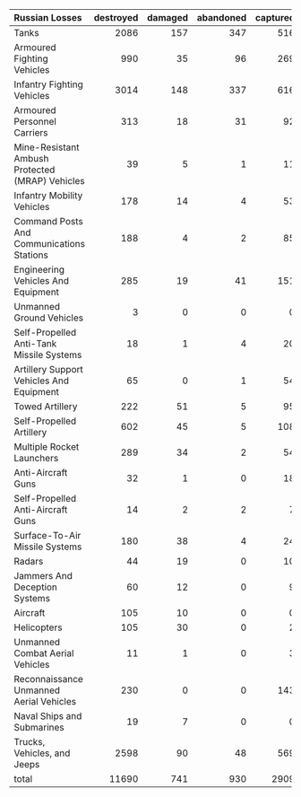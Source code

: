 | Russian Losses                                   |   destroyed |   damaged |   abandoned |   captured |   total |
|:-------------------------------------------------|------------:|----------:|------------:|-----------:|--------:|
| Tanks                                            |        2086 |       157 |         347 |        516 |    3106 |
| Armoured Fighting Vehicles                       |         990 |        35 |          96 |        269 |    1390 |
| Infantry Fighting Vehicles                       |        3014 |       148 |         337 |        616 |    4115 |
| Armoured Personnel Carriers                      |         313 |        18 |          31 |         92 |     454 |
| Mine-Resistant Ambush Protected  (MRAP) Vehicles |          39 |         5 |           1 |         11 |      56 |
| Infantry Mobility Vehicles                       |         178 |        14 |           4 |         53 |     249 |
| Command Posts And Communications Stations        |         188 |         4 |           2 |         85 |     279 |
| Engineering Vehicles And Equipment               |         285 |        19 |          41 |        151 |     496 |
| Unmanned Ground Vehicles                         |           3 |         0 |           0 |          0 |       3 |
| Self-Propelled Anti-Tank Missile Systems         |          18 |         1 |           4 |         20 |      43 |
| Artillery Support Vehicles And Equipment         |          65 |         0 |           1 |         54 |     120 |
| Towed Artillery                                  |         222 |        51 |           5 |         95 |     373 |
| Self-Propelled Artillery                         |         602 |        45 |           5 |        108 |     760 |
| Multiple Rocket Launchers                        |         289 |        34 |           2 |         54 |     379 |
| Anti-Aircraft Guns                               |          32 |         1 |           0 |         18 |      51 |
| Self-Propelled Anti-Aircraft Guns                |          14 |         2 |           2 |          7 |      25 |
| Surface-To-Air Missile Systems                   |         180 |        38 |           4 |         24 |     246 |
| Radars                                           |          44 |        19 |           0 |         10 |      73 |
| Jammers And Deception Systems                    |          60 |        12 |           0 |          9 |      81 |
| Aircraft                                         |         105 |        10 |           0 |          0 |     115 |
| Helicopters                                      |         105 |        30 |           0 |          2 |     137 |
| Unmanned Combat Aerial Vehicles                  |          11 |         1 |           0 |          3 |      15 |
| Reconnaissance Unmanned Aerial Vehicles          |         230 |         0 |           0 |        143 |     373 |
| Naval Ships and Submarines                       |          19 |         7 |           0 |          0 |      26 |
| Trucks, Vehicles, and Jeeps                      |        2598 |        90 |          48 |        569 |    3305 |
| total                                            |       11690 |       741 |         930 |       2909 |   16270 |